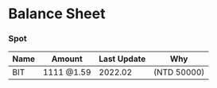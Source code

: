 # Balance Sheet

### Spot
|Name|Amount|Last Update|Why|
|---|---|---|---|
|BIT|1111 @1.59|2022.02|(NTD 50000)|

